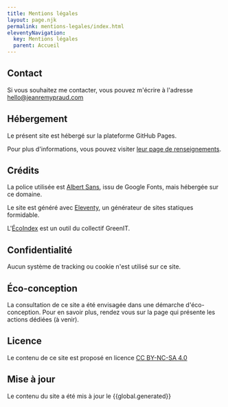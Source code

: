 ```yaml
---
title: Mentions légales
layout: page.njk
permalink: mentions-legales/index.html
eleventyNavigation:
  key: Mentions légales
  parent: Accueil
---
```


## Contact

Si vous souhaitez me contacter, vous pouvez m'écrire à l'adresse [hello@jeanremypraud.com](mailto:hello@jeanremypraud.com)

## Hébergement

Le présent site est hébergé sur la plateforme GitHub Pages.

Pour plus d'informations, vous pouvez visiter [leur page de renseignements](https://docs.github.com/en/pages/getting-started-with-github-pages/about-github-pages).

## Crédits

La police utilisée est [Albert Sans](https://fonts.google.com/specimen/Albert+Sans), issu de Google Fonts, mais hébergée sur ce domaine.

Le site est généré avec [Eleventy](https://www.11ty.dev/), un générateur de sites statiques formidable.

L'[ÉcoIndex](http://www.ecoindex.fr/quest-ce-que-ecoindex/) est un outil du collectif GreenIT.

## Confidentialité

Aucun système de tracking ou cookie n'est utilisé sur ce site.

## Éco-conception

La consultation de ce site a été envisagée dans une démarche d'éco-conception. Pour en savoir plus, rendez vous sur la page qui présente les actions dédiées (à venir).

## Licence

Le contenu de ce site est proposé en licence [CC BY-NC-SA 4.0](https://creativecommons.org/licenses/by-nc-sa/4.0/)

## Mise à jour

Le contenu du site a été mis à jour le {{global.generated}}

